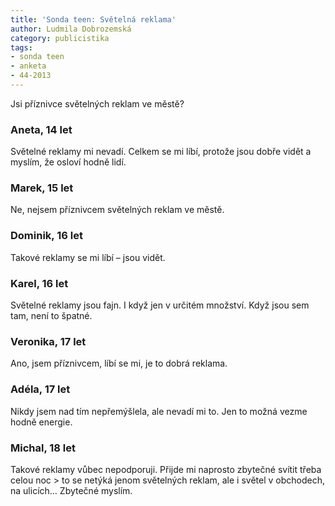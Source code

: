 ```yaml
---
title: 'Sonda teen: Světelná reklama'
author: Ludmila Dobrozemská
category: publicistika
tags:
- sonda teen
- anketa
- 44-2013
---
```


Jsi příznivce světelných reklam ve městě?

### Aneta, 14 let
Světelné reklamy mi nevadí. Celkem se mi líbí, protože jsou dobře vidět a myslím, že osloví hodně lidí.

### Marek, 15 let
Ne, nejsem příznivcem světelných reklam ve městě.

### Dominik, 16 let
Takové reklamy se mi líbí – jsou vidět.

### Karel, 16 let
Světelné reklamy jsou fajn. I když jen v určitém množství. Když jsou sem tam, není to špatné.

### Veronika, 17 let
Ano, jsem příznivcem, líbí se mi, je to dobrá reklama.

### Adéla, 17 let
Nikdy jsem nad tím nepřemýšlela, ale nevadí mi to. Jen to možná vezme hodně energie.

### Michal, 18 let
Takové reklamy vůbec nepodporuji. Přijde mi naprosto zbytečné svítit třeba celou noc > to se netýká jenom světelných reklam, ale i světel v obchodech, na ulicích… Zbytečné myslím.
